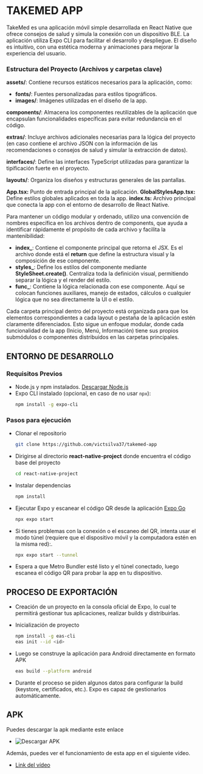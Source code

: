 
# TAKEMED APP

TakeMed es una aplicación móvil simple desarrollada en React Native que ofrece consejos de salud y simula la conexión con un dispositivo BLE. La aplicación utiliza Expo CLI para facilitar el desarrollo y despliegue. El diseño es intuitivo, con una estética moderna y animaciones para mejorar la experiencia del usuario.

### Estructura del Proyecto (Archivos y carpetas clave)

**assets/**: Contiene recursos estáticos necesarios para la aplicación, como:

* **fonts/**: Fuentes personalizadas para estilos tipográficos.
* **images/**: Imágenes utilizadas en el diseño de la app.

**components/**: Almacena los componentes reutilizables de la aplicación que encapsulan funcionalidades específicas para evitar redundancia en el código.

**extras/**: Incluye archivos adicionales necesarias para la lógica del proyecto (en caso contiene el archivo JSON con la información de las recomendaciones o consejos de salud y simular la extracción de datos).

**interfaces/**: Define las interfaces TypeScript utilizadas para garantizar la tipificación fuerte en el proyecto.

**layouts/**: Organiza los diseños y estructuras generales de las pantallas.

**App.tsx:** Punto de entrada principal de la aplicación.
**GlobalStylesApp.tsx:** Define estilos globales aplicados en toda la app.
**index.ts:** Archivo principal que conecta la app con el entorno de desarrollo de React Native.

Para mantener un código modular y ordenado, utilizo una convención de nombres específica en los archivos dentro de components, que ayuda a identificar rápidamente el propósito de cada archivo y facilita la mantenibilidad:
* **index_**: Contiene el componente principal que retorna el JSX. Es el archivo donde está el **return** que define la estructura visual y la composición de ese componente.
* **styles_**: Define los estilos del componente mediante **StyleSheet.create()**. Centraliza toda la definición visual, permitiendo separar la lógica y el render del estilo.
* **func_**: Contiene la lógica relacionada con ese componente. Aquí se colocan funciones auxiliares, manejo de estados, cálculos o cualquier lógica que no sea directamente la UI o el estilo.

Cada carpeta principal dentro del proyecto está organizada para que los elementos correspondientes a cada layout o pestaña de la aplicación estén claramente diferenciados. Esto sigue un enfoque modular, donde cada funcionalidad de la app (Inicio, Menú, Información) tiene sus propios submódulos o componentes distribuidos en las carpetas principales.

## ENTORNO DE DESARROLLO

### Requisitos Previos
* Node.js y npm instalados. [Descargar Node.js](https://nodejs.org)
* Expo CLI instalado (opcional, en caso de no usar `npx`):
  ```bash
  npm install -g expo-cli

### Pasos para ejecución
* Clonar el repositorio
    ```bash
    git clone https://github.com/victsilva37/takemed-app

* Dirigirse al directorio **react-native-project** donde encuentra el código base del proyecto
    ```bash
    cd react-native-project

* Instalar dependencias
    ```bash
    npm install

* Ejecutar Expo y escanear el código QR desde la aplicación [Expo Go](https://expo.dev/client)
    ```bash
    npx expo start

* Si tienes problemas con la conexión o el escaneo del QR, intenta usar el modo túnel (requiere que el dispositivo móvil y la computadora estén en la misma red):. 
    ```bash
    npx expo start --tunnel

* Espera a que Metro Bundler esté listo y el túnel conectado, luego escanea el código QR para probar la app en tu dispositivo.


## PROCESO DE EXPORTACIÓN

* Creación de un proyecto en la consola oficial de Expo, lo cual te permitirá gestionar tus aplicaciones, realizar builds y distribuirlas.

* Inicialización de proyecto
    ```bash
    npm install -g eas-cli
    eas init --id <id>

* Luego se construye la aplicación para Android directamente en formato APK
    ```bash
    eas build --platform android

*  Durante el proceso se piden algunos datos para configurar la build (keystore, certificados, etc.). Expo es capaz de gestionarlos automáticamente.


## APK

Puedes descargar la apk mediante este enlace

* ![Descargar APK](https://drive.google.com/file/d/1PyrhDM7ayAQjk72dczBTuSOtWn8s_iao/view?usp=sharing)

Además, puedes ver el funcionamiento de esta app en el siguiente vídeo.

* [Link del vídeo](https://drive.google.com/file/d/1Q3pq6rVmwB4ia9H0cwCv3oSqtEcepgr4/view?usp=sharing)






